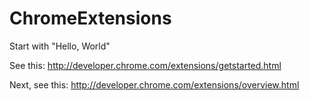 ChromeExtensions
================
Start with "Hello, World"

See this:
http://developer.chrome.com/extensions/getstarted.html

Next, see this:
http://developer.chrome.com/extensions/overview.html
